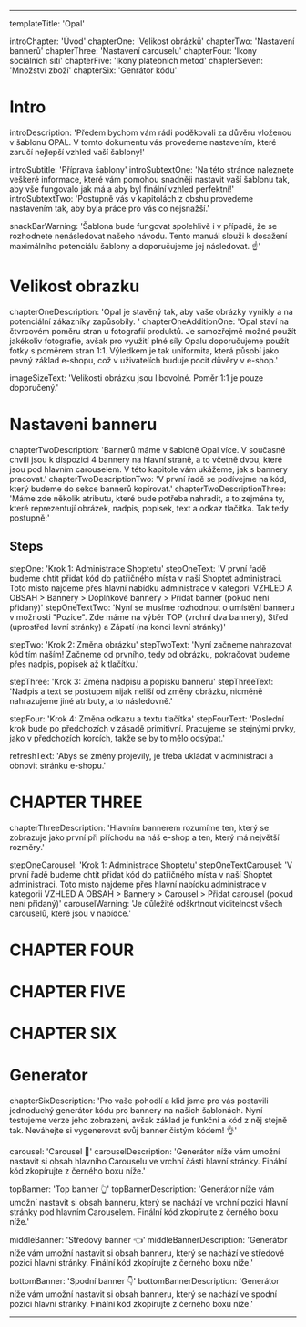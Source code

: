 ---

templateTitle: 'Opal'

introChapter: 'Úvod'
chapterOne: 'Velikost obrázků'
chapterTwo: 'Nastavení bannerů'
chapterThree: 'Nastavení carouselu'
chapterFour: 'Ikony sociálních sítí'
chapterFive: 'Ikony platebních metod'
chapterSeven: 'Množství zboží'
chapterSix: 'Genrátor kódu'

# Intro 

introDescription: 'Předem bychom vám rádi poděkovali za důvěru vloženou v šablonu OPAL. V tomto dokumentu vás provedeme nastavením, které zaručí nejlepší vzhled vaší šablony!'

introSubtitle: 'Příprava šablony'
introSubtextOne: 'Na této stránce naleznete veškeré informace, které vám pomohou snadněji nastavit vaší šablonu tak, aby vše fungovalo jak má a aby byl finální vzhled perfektní!'
introSubtextTwo: 'Postupně vás v kapitolách z obshu provedeme nastavením tak, aby byla práce pro vás co nejsnažší.'

snackBarWarning: 'Šablona bude fungovat spolehlivě i v případě, že se rozhodnete nenásledovat našeho návodu. Tento manuál slouži k dosažení maximálního potenciálu šablony a doporučujeme jej následovat. ☝️'

# Velikost obrazku

chapterOneDescription: 'Opal je stavěný tak, aby vaše obrázky vynikly a na potenciální zákazníky zapůsobily. '
chapterOneAdditionOne: 'Opal staví na čtvrcovém poměru stran u fotografií produktů. Je samozřejmě možné použít jakékoliv fotografie, avšak pro využití plné síly Opalu doporučujeme použít fotky s poměrem stran 1:1. Výledkem je tak uniformita, která působí jako pevný základ e-shopu, což v uživatelích buduje pocit důvěry v e-shop.'

imageSizeText: 'Velikosti obrázku jsou libovolné. Poměr 1:1 je pouze doporučený.'

# Nastaveni banneru


chapterTwoDescription: 'Bannerů máme v šabloně Opal více. V současné chvíli jsou k dispozici 4 bannery na hlavní straně, a to včetně dvou, které jsou pod hlavním carouselem. V této kapitole vám ukážeme, jak s bannery pracovat.'
chapterTwoDescriptionTwo: 'V první řadě se podívejme na kód, který budeme do sekce bannerů kopírovat.'
chapterTwoDescriptionThree: 'Máme zde několik atributu, které bude potřeba nahradit, a to zejména ty, které reprezentují obrázek, nadpis, popisek, text a odkaz tlačítka. Tak tedy postupně:'

## Steps

stepOne: 'Krok 1: Administrace Shoptetu'
stepOneText: 'V první řadě budeme chtít přidat kód do patřičného místa v naší Shoptet administraci. Toto místo najdeme přes hlavní nabídku administrace v kategorii VZHLED A OBSAH > Bannery > Doplňkové bannery > Přidat banner (pokud není přidaný)'
stepOneTextTwo: 'Nyní se musíme rozhodnout o umístění banneru v možnosti "Pozice". Zde máme na výběr TOP (vrchní dva bannery), Střed (uprostřed lavní stránky) a Zápatí (na konci lavní stránky)'


stepTwo: 'Krok 2: Změna obrázku'
stepTwoText: 'Nyní začneme nahrazovat kód tím naším! Začneme od prvního, tedy od obrázku, pokračovat budeme přes nadpis, popisek až k tlačítku.'

stepThree: 'Krok 3: Změna nadpisu a popisku banneru'
stepThreeText: 'Nadpis a text se postupem nijak neliší od změny obrázku, nicméně nahrazujeme jiné atributy, a to následovně.'

stepFour: 'Krok 4: Změna odkazu a textu tlačítka'
stepFourText: 'Poslední krok bude po předchozích v zásadě primitivní. Pracujeme se stejnými prvky, jako v předchozích korcích, takže se by to mělo odsýpat.'

refreshText: 'Abys se změny projevily, je třeba ukládat v administraci a obnovit stránku e-shopu.'

# CHAPTER THREE

chapterThreeDescription: 'Hlavním bannerem rozumíme ten, který se zobrazuje jako první při příchodu na náš e-shop a ten, který má největší rozměry.'

stepOneCarousel: 'Krok 1: Administrace Shoptetu'
stepOneTextCarousel: 'V první řadě budeme chtít přidat kód do patřičného místa v naší Shoptet administraci. Toto místo najdeme přes hlavní nabídku administrace v kategorii VZHLED A OBSAH > Bannery > Carousel > Přidat carousel (pokud není přidaný)'
carouselWarning: 'Je důležité odškrtnout viditelnost všech carouselů, které jsou v nabídce.'


# CHAPTER FOUR


# CHAPTER FIVE


# CHAPTER SIX 

# Generator 

chapterSixDescription: 'Pro vaše pohodlí a klid jsme pro vás postavili jednoduchý generátor kódu pro bannery na našich šablonách. Nyní testujeme verze jeho zobrazení, avšak základ je funkční a kód z něj stejně tak. Neváhejte si vygenerovat svůj banner čistým kódem! 👌'

carousel: 'Carousel 🌄'
carouselDescription: 'Generátor níže vám umožní nastavit si obsah hlavního Carouselu ve vrchní části hlavní stránky. Finální kód zkopírujte z černého boxu níže.'

topBanner: 'Top banner 👆'
topBannerDescription: 'Generátor níže vám umožní nastavit si obsah banneru, který se nachází ve vrchní pozici hlavní stránky pod hlavním Carouselem. Finální kód zkopírujte z černého boxu níže.'

middleBanner: 'Středový banner 👈'
middleBannerDescription: 'Generátor níže vám umožní nastavit si obsah banneru, který se nachází ve středové pozici hlavní stránky. Finální kód zkopírujte z černého boxu níže.'

bottomBanner: 'Spodní banner 👇'
bottomBannerDescription: 'Generátor níže vám umožní nastavit si obsah banneru, který se nachází ve spodní pozici hlavní stránky. Finální kód zkopírujte z černého boxu níže.'

---